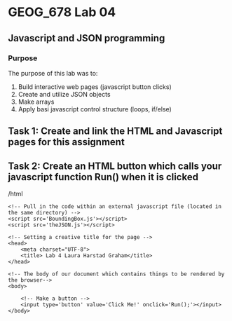 # GEOG_678 Lab 04

## Javascript and JSON programming

### Purpose
The purpose of this lab was to:
1. Build interactive web pages (javascript button clicks)
2. Create and utilize JSON objects
3. Make arrays
4. Apply basi javascript control structure (loops, if/else)

## Task 1: Create and link the HTML and Javascript pages for this assignment
## Task 2: Create an HTML button which calls your javascript function Run() when it is clicked

/html

<!DOCTYPE html> 
<!-- First line of code in all of your HTML documents. Declaration of version of HTML -->

<html> 
<!-- Container for the document-->

    <!-- Pull in the code within an external javascript file (located in the same directory) -->
    <script src='BoundingBox.js'></script>
	<script src='theJSON.js'></script>

    <!-- Setting a creative title for the page -->
    <head>
		<meta charset="UTF-8">
		<title> Lab 4 Laura Harstad Graham</title>
    </head>

    <!-- The body of our document which contains things to be rendered by the browser-->
    <body> 

        <!-- Make a button -->
        <input type='button' value='Click Me!' onclick='Run();'></input>
    </body>
</html>
